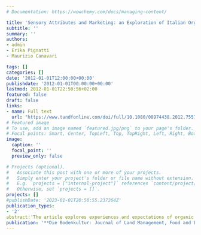 ```yaml
---
# Documentation: https://wowchemy.com/docs/managing-content/

title: 'Sensory Attributes and Marketing: an Exploration of Italian Organic Producers Perspective'
subtitle: ''
summary: ''
authors:
- admin 
- Erika Pignatti
- Maurizio Canavari 

tags: []
categories: []
date: '2012-01-01T12:00:00+00:00'
publishdate: '2012-01-01T00:00:00+00:00'
lastmod: 2012-01-01T22:50:56+02:00
featured: false
draft: false
links: 
- name: Full text
  url: "https://www.tandfonline.com/doi/full/10.1080/08974438.2012.755718"
# Featured image
# To use, add an image named `featured.jpg/png` to your page's folder.
# Focal points: Smart, Center, TopLeft, Top, TopRight, Left, Right, BottomLeft, Bottom, BottomRight.
image:
  caption: ''
  focal_point: ''
  preview_only: false

# Projects (optional).
#   Associate this post with one or more of your projects.
#   Simply enter your project's folder or file name without extension.
#   E.g. `projects = ["internal-project"]` references `content/project/deep-learning/index.md`.
#   Otherwise, set `projects = []`.
projects: []
#publishDate: '2023-01-01T20:50:55.237264Z'
publication_types: 
- '2'
abstract:'The article explores experiences and expectations of organic producers regarding consumer-relevant information pertaining to the sensory properties of organic products. Individual interviews of ten prominent Italian organic producers were conducted and analysed, using both a qualitative and quantitative content analysis, and conceptual mapping. Results reveal that organic producers generally perform sensory analyses in a non-systematic and non-standardised way. However, despite high costs and lack of expertise associated with such tests, producers expressed the necessity to increase the use of these analyses on their products and to improve their reliability in order to better identify and meet the needs of consumers. The undesirable variation in sensory features of organic products during the shelf life was highlighted, and the need for training initiatives to improve consumer's sensory knowledge and awareness was also expressed. From these findings, suggestions for further future research are provided.'
publication: '**Die Bodenkultur: Journal of Land Management, Food and Environment**'
---
```

